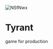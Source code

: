 ![NSfNwx](https://user-images.githubusercontent.com/36040048/172317372-0d007ffc-0f6b-4af4-8276-ec593222124d.png)

# Tyrant
game for production 
